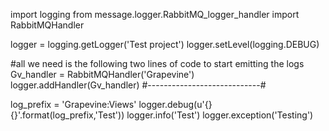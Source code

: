 import logging
from message.logger.RabbitMQ_logger_handler import RabbitMQHandler

logger = logging.getLogger('Test project')
logger.setLevel(logging.DEBUG)

#all we need is the following two lines of code to start emitting the logs
Gv_handler = RabbitMQHandler('Grapevine')
logger.addHandler(Gv_handler)
#----------------------------#

log_prefix = 'Grapevine:Views'
logger.debug(u'{} {}'.format(log_prefix,'Test'))
logger.info('Test')
logger.exception('Testing')